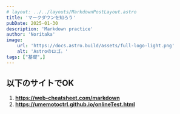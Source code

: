 ```yaml
---
# layout: ../../layouts/MarkdownPostLayout.astro
title: 'マークダウンを知ろう'
pubDate: 2025-01-30
description: 'Markdown practice'
author: 'Noritaka'
image:
    url: 'https://docs.astro.build/assets/full-logo-light.png'
    alt: 'Astroのロゴ。'
tags: ["基礎",]
---
```


## 以下のサイトでOK 

1. **https://web-cheatsheet.com/markdown**
2. **https://umemotoctrl.github.io/onlineTest.html**
